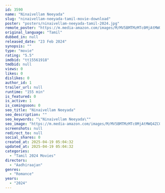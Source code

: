 ```yaml
---
id: 3590
name: "Ninaivellam Neeyada"
slug: "ninaivellam-neeyada-tamil-movie-download"
poster: "posters/ninaivellam-neeyada-tamil-2024.jpg"
remote_poster: "https://m.media-amazon.com/images/M/MV5BMTMzMTc0MjAtMWQ4ZC00OWUzLTk4ODAtNjVkYzRlN2I5MGYzXkEyXkFqcGc@._V1_SX300.jpg"
original_language: "Tamil"
dubbed_in: null
released_date: "23 Feb 2024"
synopsis: ""
type: "movie"
rating: "5.5"
imdbid: "tt15561918"
tmdbid: null
views: 0
likes: 0
dislikes: 0
author_id: 1
trailer_url: null
runtime: "155 min"
is_featured: 0
is_active: 1
is_comingsoon: 0
seo_title: "Ninaivellam Neeyada"
seo_description: ""
seo_keywords: "\"Ninaivellam Neeyada\""
seo_image: "https://m.media-amazon.com/images/M/MV5BMTMzMTc0MjAtMWQ4ZC00OWUzLTk4ODAtNjVkYzRlN2I5MGYzXkEyXkFqcGc@._V1_SX300.jpg"
screenshots: null
redirect_to: null
social_shares: 0
created_at: 2025-04-19 05:04:32
updated_at: 2025-04-19 05:04:32
categories:
  - "Tamil 2024 Movies"
directors:
  - "Aadhiraajan"
genres:
  - "Romance"
years:
  - "2024"
---
```

